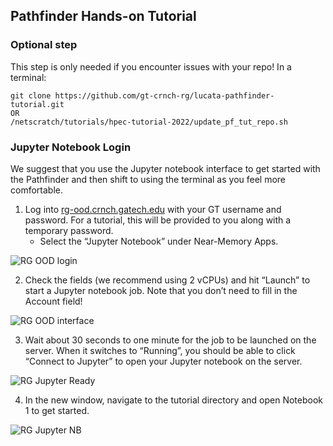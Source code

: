 ## Pathfinder Hands-on Tutorial


### Optional step 

This step is only needed if you encounter issues with your repo! In a terminal:
```
git clone https://github.com/gt-crnch-rg/lucata-pathfinder-tutorial.git
OR
/netscratch/tutorials/hpec-tutorial-2022/update_pf_tut_repo.sh
```


### Jupyter Notebook Login
We suggest that you use the Jupyter notebook interface to get started with the Pathfinder and then shift to using the terminal as you feel more comfortable. 

1) Log into [rg-ood.crnch.gatech.edu](https://rg-ood.crnch.gatech.edu) with your GT username and password. For a tutorial, this will be provided to you along with a temporary password.
    - Select the “Jupyter Notebook” under Near-Memory Apps.

![RG OOD login](https://github.com/gt-crnch-rg/lucata-pathfinder-tutorial/blob/3f9fe71688842bbb05eccfa87dca145700de301e/code/resources/figs/rg_ood_login.png "RG OOD Login")

2) Check the fields (we recommend using 2 vCPUs) and hit “Launch” to start a Jupyter notebook job. Note that you don’t need to fill in the Account field!

![RG OOD interface](https://github.com/gt-crnch-rg/lucata-pathfinder-tutorial/blob/3f9fe71688842bbb05eccfa87dca145700de301e/code/resources/figs/rg_ood_launch_job.png "RG Job Interface")

3) Wait about 30 seconds to one minute for the job to be launched on the server. When it switches to “Running”, you should be able to click “Connect to Jupyter” to open your Jupyter notebook on the server.

![RG Jupyter Ready](https://github.com/gt-crnch-rg/lucata-pathfinder-tutorial/blob/3f9fe71688842bbb05eccfa87dca145700de301e/code/resources/figs/rg_ood_job_creation.png "RG Jupyter Job Ready")

4) In the new window, navigate to the tutorial directory and open Notebook 1 to get started.

![RG Jupyter NB](https://github.com/gt-crnch-rg/lucata-pathfinder-tutorial/blob/3f9fe71688842bbb05eccfa87dca145700de301e/code/resources/figs/rg_jupyter_notebook_interface.png "RG Jupyter NB Interface")
